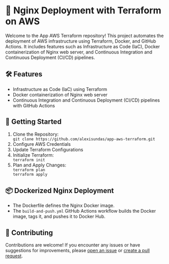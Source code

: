 
  <h1>🚀 Nginx Deployment with Terraform on AWS</h1>

  <p>Welcome to the App AWS Terraform repository! This project automates the deployment of AWS infrastructure using Terraform, Docker, and GitHub Actions. It includes features such as Infrastructure as Code (IaC), Docker containerization of Nginx web server, and Continuous Integration and Continuous Deployment (CI/CD) pipelines.</p>

  <h2>🛠️ Features</h2>
  <ul>
    <li>Infrastructure as Code (IaC) using Terraform</li>
    <li>Docker containerization of Nginx web server</li>
    <li>Continuous Integration and Continuous Deployment (CI/CD) pipelines with GitHub Actions</li>
  </ul>

  <h2>🚀 Getting Started</h2>
  <ol>
    <li>Clone the Repository:</li>
    <code>git clone https://github.com/alexisundas/app-aws-terraform.git</code>
    <li>Configure AWS Credentials</li>
    <li>Update Terraform Configurations</li>
    <li>Initialize Terraform:</li>
    <code>terraform init</code>
    <li>Plan and Apply Changes:</li>
    <code>terraform plan</code><br>
    <code>terraform apply</code>
  </ol>

  <h2>📦 Dockerized Nginx Deployment</h2>
  <ul>
    <li>The Dockerfile defines the Nginx Docker image.</li>
    <li>The <code>build-and-push.yml</code> GitHub Actions workflow builds the Docker image, tags it, and pushes it to Docker Hub.</li>
  </ul>

  <h2>🤝 Contributing</h2>
  <p>Contributions are welcome! If you encounter any issues or have suggestions for improvements, please <a href="https://github.com/alexisundas/app-aws-terraform/issues">open an issue</a> or <a href="https://github.com/alexisundas/app-aws-terraform/pulls">create a pull request</a>.</p>
